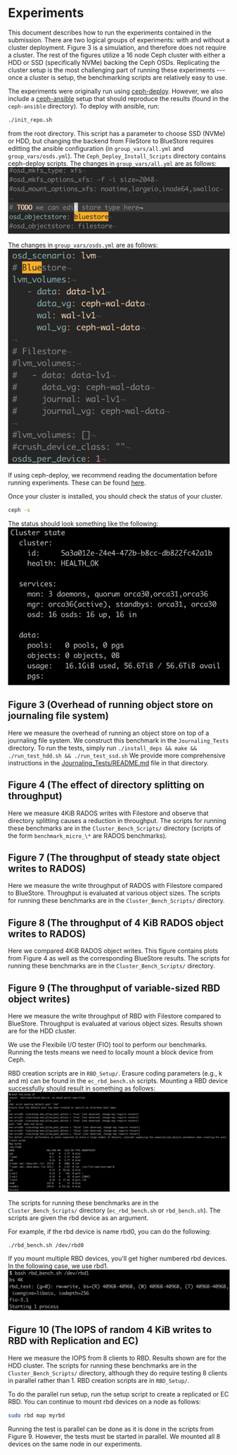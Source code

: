 # Experiments
This document describes how to run the experiments contained in the submission.
There are two logical groups of experiments: with and without a cluster
deployment.
Figure 3 is a simulation, and therefore does not require a cluster.
The rest of the figures utilize a 16 node Ceph cluster with either a HDD or SSD
(specifically NVMe) backing the Ceph OSDs.
Replicating the cluster setup is the most challenging part of running these
experiments --- once a cluster is setup, the benchmarking scripts are relatively
easy to use.

The experiments were originally run using [ceph-deploy](https://docs.ceph.com/docs/master/rados/deployment/).
However, we also include a
[ceph-ansible](https://docs.ceph.com/ceph-ansible/master/installation/methods.html) setup that should reproduce the
results (found in the `ceph-ansible` directory).
To deploy with ansible, run:
```bash
./init_repo.sh
```
from the root directory.
This script has a parameter to choose SSD (NVMe) or HDD, but changing the
backend from FileStore to BlueStore requires editting the ansible configuration
(in `group_vars/all.yml` and `group_vars/osds.yml`).
The `Ceph_Deploy_Install_Scripts` directory contains ceph-deploy scripts.
The changes in `group_vars/all.yml` are as follows:
![Backend_Edit_All](Figures/Backend_Edit_All.png)

The changes in `group_vars/osds.yml` are as follows:
![Backend_Edit_OSDs](Figures/Backend_Edit_OSDs.png)

If using ceph-deploy, we recommend reading the documentation before running
experiments.
These can be found
[here](https://docs.ceph.com/docs/luminous/rados/deployment/).

Once your cluster is installed, you should check the status of your cluster.
```bash
ceph -s
```

The status should look something like the following:
![Ceph_Status](Figures/Ceph_Status.png)


## Figure 3 (Overhead of running object store on journaling file system)
Here we measure the overhead of running an object store on top of a journaling
file system.
We construct this benchmark in the `Journaling_Tests` directory.
To run the tests, simply run
``
./install_deps && make && ./run_test_hdd.sh && ./run_test_ssd.sh
``
We provide more comprehensive instructions in the
[Journaling_Tests/README.md](Journaling_Tests/README.md) file in that directory.


## Figure 4 (The effect of directory splitting on throughput)
Here we measure 4KiB RADOS writes with Filestore and observe that directory
splitting causes a reduction in throughput.
The scripts for running these benchmarks are in the `Cluster_Bench_Scripts/`
directory (scripts of the form `benchmark_micro_\*` are RADOS benchmarks).


## Figure 7 (The throughput of steady state object writes to RADOS)
Here we measure the write throughput of RADOS with Filestore compared to
BlueStore.
Throughput is evaluated at various object sizes.
The scripts for running these benchmarks are in the `Cluster_Bench_Scripts/`
directory.


## Figure 8 (The throughput of 4 KiB RADOS object writes to RADOS)
Here we compared 4KiB RADOS object writes.
This figure contains plots from Figure 4 as well as the corresponding BlueStore results.
The scripts for running these benchmarks are in the `Cluster_Bench_Scripts/`
directory.


## Figure 9 (The throughput of variable-sized RBD object writes)
Here we measure the write throughput of RBD with Filestore compared to
BlueStore.
Throughput is evaluated at various object sizes.
Results shown are for the HDD cluster.

We use the Flexibile I/O tester (FIO) tool to perform our benchmarks.
Running the tests means we need to locally mount a block device from Ceph.

RBD creation scripts are in `RBD_Setup/`.
Erasure coding parameters (e.g., k and m) can be found in the `ec_rbd_bench.sh`
scripts.
Mounting a RBD device successfully should result in something as follows:
![RBD_Mount](Figures/RBD_Mount.png)

The scripts for running these benchmarks are in the `Cluster_Bench_Scripts/`
directory (`ec_rbd_bench.sh` or `rbd_bench.sh`).
The scripts are given the rbd device as an argument.

For example, if the rbd device is name rbd0, you can do the following:
```bash
./rbd_bench.sh /dev/rbd0
```

If you mount multiple RBD devices, you'll get higher numbered rbd devices.
In the following case, we use rbd1.
![RBD_Bench](Figures/RBD_Bench.png)



## Figure 10 (The IOPS of random 4 KiB writes to RBD with Replication and EC)
Here we measure the IOPS from 8 clients to RBD.
Results shown are for the HDD cluster.
The scripts for running these benchmarks are in the `Cluster_Bench_Scripts/`
directory, although they do require testing 8 clients in parallel rather than 1.
RBD creation scripts are in `RBD_Setup/`.

To do the parallel run setup, run the setup script to create a replicated or EC RBD.
You can continue to mount rbd devices on a node as follows:
```bash
sudo rbd map myrbd
```

Running the test is parallel can be done as it is done in the scripts from Figure 9.
However, the tests must be started in parallel.
We mounted all 8 devices on the same node in our experiments.

